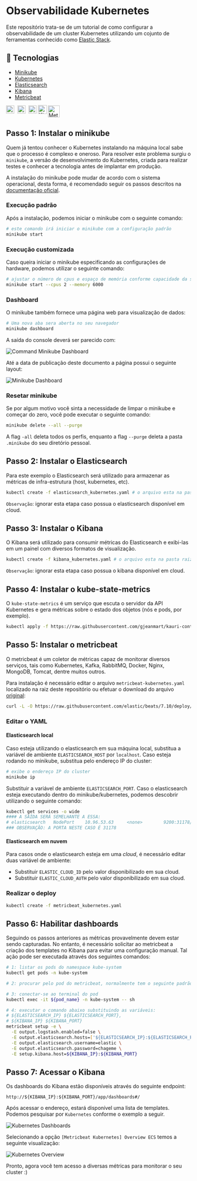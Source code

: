 # Observabilidade Kubernetes

Este repositório trata-se de um tutorial de como configurar a observabilidade de um cluster Kubernetes utilizando um cojunto de ferramentas conhecido como [Elastic Stack](https://www.elastic.co/pt/elastic-stack).

## :rocket: Tecnologias

- [Minikube](https://minikube.sigs.k8s.io/docs/start/)
- [Kubernetes](https://kubernetes.io/)
- [Elasticsearch](https://www.elastic.co/)
- [Kibana](https://www.elastic.co/kibana)
- [Metricbeat](https://www.elastic.co/beats/metricbeat)

<a target="_blank" href="https://minikube.sigs.k8s.io/docs/start">
  <img align="left" alt="Minikube" width="22px" src="./assets/minikube.png" />
</a>
<a target="_blank" href="https://kubernetes.io/">
  <img align="left" alt="Kubernetes" width="22px" src="./assets/kubernetes.png" style="margin-left: 6px" />
</a>
<a target="_blank" href="https://www.elastic.co/">
  <img align="left" alt="Elasticsearch" width="22px" src="./assets/elasticsearch.png" style="margin-left: 5px" />
</a>
<a target="_blank" href="https://www.elastic.co/kibana">
  <img align="left" alt="Kibana" width="24px" src="./assets/kibana.png" style="margin-left: 1px; margin-top: -1px" />
</a>
<a target="_blank" href="https://www.elastic.co/beats/metricbeat">
  <img align="left" alt="Metricbeat" width="32px" src="./assets/metricbeat.svg" />
</a>
<br>
<br>

## Passo 1: Instalar o minikube

Quem já tentou conhecer o Kubernetes instalando na máquina local sabe que o processo é complexo e oneroso. Para resolver este problema surgiu o `minikube`, a versão de desenvolvimento do Kubernetes, criada para realizar testes e conhecer a tecnologia antes de implantar em produção.

A instalação do minikube pode mudar de acordo com o sistema operacional, desta forma, é recomendado seguir os passos descritos na [documentação oficial](https://minikube.sigs.k8s.io/docs/start/).

### Execução padrão

Após a instalação, podemos iniciar o minikube com o seguinte comando:

```bash
# este comando irá iniciar o minikube com a configuração padrão
minikube start
```

### Execução customizada

Caso queira iniciar o minikube especificando as configurações de hardware, podemos utilizar o seguinte comando:

```bash
# ajustar o número de cpus e espaço de memória conforme capacidade da sua máquina
minikube start --cpus 2 --memory 6000
```

### Dashboard

O minikube também fornece uma página web para visualização de dados:

```bash
# Uma nova aba sera aberta no seu navegador
minikube dashboard
```

A saída do console deverá ser parecido com:

![Command Minikube Dashboard](./assets/cmd_minikube_dashboard.png)

Até a data de publicação deste documento a página possui o seguinte layout:

![Minikube Dashboard](./assets/minikube_dashboard.png)

### Resetar minikube

Se por algum motivo você sinta a necessidade de limpar o minikube e começar do zero, você pode executar o seguinte comando:

```bash
minikube delete --all --purge
```

A flag `-all` deleta todos os perfis, enquanto a flag `--purge` deleta a pasta `.minikube` do seu diretório pessoal.

## Passo 2: Instalar o Elasticsearch

Para este exemplo o Elasticsearch será utilizado para armazenar as métricas de infra-estrutura (host, kubernetes, etc).

```bash
kubectl create -f elasticsearch_kubernetes.yaml # o arquivo esta na pasta raiz deste repositório
```

`Observação`: ignorar esta etapa caso possua o elasticsearch disponível em cloud.

## Passo 3: Instalar o Kibana

O Kibana será utilizado para consumir métricas do Elasticsearch e exibi-las em um painel com diversos formatos de visualização.

```bash
kubectl create -f kibana_kubernetes.yaml # o arquivo esta na pasta raiz deste repositório
```

`Observação`: ignorar esta etapa caso possua o kibana disponível em cloud.

## Passo 4: Instalar o kube-state-metrics

O `kube-state-metrics` é um serviço que escuta o servidor da API Kubernetes e gera métricas sobre o estado dos objetos (nós e pods, por exemplo).

```bash
kubectl apply -f https://raw.githubusercontent.com/gjeanmart/kauri-content/master/spring-boot-simple/k8s/kube-state-metrics.yml
```

## Passo 5: Instalar o metricbeat

O metricbeat é um coletor de métricas capaz de monitorar diversos serviços, tais como Kubernetes, Kafka, RabbitMQ, Docker, Nginx, MongoDB, Tomcat, dentre muitos outros.

Para instalação é necessário editar o arquivo `metricbeat-kubernetes.yaml` localizado na raiz deste repositório ou efetuar o download do arquivo [original](https://www.elastic.co/guide/en/beats/metricbeat/current/running-on-kubernetes.html):

```bash
curl -L -O https://raw.githubusercontent.com/elastic/beats/7.10/deploy/kubernetes/metricbeat-kubernetes.yaml
```

### Editar o YAML

#### Elasticsearch local

Caso esteja utilizando o elasticsearch em sua máquina local, substitua a variável de ambiente `ELASTICSEARCH_HOST` por `localhost`. Caso esteja rodando no minikube, substitua pelo endereço IP do cluster:

```bash
# exibe o endereço IP do cluster
minikube ip
```

Substituir a variável de ambiente `ELASTICSEARCH_PORT`. Caso o elasticsearch esteja executando dentro do minikube/kubernetes, podemos descobrir utilizando o seguinte comando:

```bash
kubectl get services -o wide
#### A SAÍDA SERÁ SEMELHANTE A ESSA:
# elasticsearch   NodePort    10.96.53.63     <none>        9200:31178/TCP   56m   component=elasticsearch
### OBSERVAÇÃO: A PORTA NESTE CASO É 31178
```

#### Elasticsearch em nuvem

Para casos onde o elasticsearch esteja em uma *cloud*, é necessário editar duas variável de ambiente:

- Substituir `ELASTIC_CLOUD_ID` pelo valor disponibilizado em sua cloud.
- Substituir `ELASTIC_CLOUD_AUTH` pelo valor disponibilizado em sua cloud.

### Realizar o deploy

```bash
kubectl create -f metricbeat_kubernetes.yaml
```

## Passo 6: Habilitar dashboards

Seguindo os passos anteriores as métricas provavelmente devem estar sendo capturadas. No entanto, é necessário solicitar ao metricbeat a criação dos templates no Kibana para evitar uma configuração manual. Tal ação pode ser executada através dos seguintes comandos:

```bash
# 1: listar os pods do namespace kube-system
kubectl get pods -n kube-system

# 2: procurar pelo pod do metricbeat, normalmente tem o seguinte padrão: metricbeat-{sufixo}

# 3: conectar-se ao terminal do pod
kubectl exec -it ${pod_name} -n kube-system -- sh

# 4: executar o comando abaixo substituindo as variáveis:
# ${ELASTICSEARCH_IP} ${ELASTICSEARCH_PORT}, 
# ${KIBANA_IP} ${KIBANA_PORT}
metricbeat setup -e \
  -E output.logstash.enabled=false \
  -E output.elasticsearch.hosts=['${ELASTICSEARCH_IP}:${ELASTICSEARCH_PORT}'] \
  -E output.elasticsearch.username=elastic \
  -E output.elasticsearch.password=chageme \
  -E setup.kibana.host=${KIBANA_IP}:${KIBANA_PORT}
```

## Passo 7: Acessar o Kibana

Os dashboards do Kibana estão disponíveis através do seguinte endpoint:

```
http://${KIBANA_IP}:${KIBANA_PORT}/app/dashboards#/
```
Após acessar o endereço, estará disponível uma lista de templates. Podemos pesquisar por `Kubernetes` conforme o exemplo a seguir.

![Kubernetes Dashboards](./assets/kubernetes_dashboards.png)

Selecionando a opção `[Metricbeat Kubernetes] Overview ECS` temos a seguinte visualização:

![Kubernetes Overview](./assets/kubernetes_overview.png)

Pronto, agora você tem acesso a diversas métricas para monitorar o seu cluster :)
